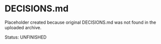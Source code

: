 # DECISIONS.md

Placeholder created because original DECISIONS.md was not found in the uploaded archive.

Status: UNFINISHED

